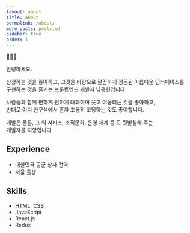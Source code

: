 ```yaml
---
layout: about
title: About
permalink: /about/
more_posts: posts.md
sidebar: true
order: 1
---
```





🙇🏻‍♂️

안녕하세요.  

상상하는 것을 좋아하고, 그것을 바탕으로 깔끔하게 정돈된 아름다운 인터페이스를  
구현하는 것을 즐기는 프론트엔드 개발자 남용현입니다.  

사람들과 함께 편하게 편하게 대화하며 웃고 어울리는 것을 좋아하고,  
반대로 어디 한구석에서 혼자 조용히 코딩하는 것도 좋아합니다.  

개발은 물론, 그 외 서비스, 조직문화, 운영 체계 등 도 뒷받침해 주는  
개발자를 지향합니다.  

## Experience
- 대한민국 공군 상사 전역  
- 서울 출생  

## Skills
- HTML, CSS  
- JavaScript  
- React.js  
- Redux

